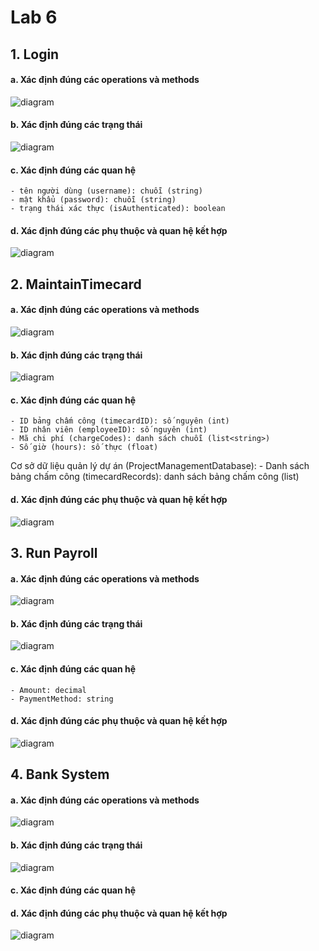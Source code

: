 # Lab 6
## 1. Login
#### a. Xác định đúng các operations và methods
![diagram](https://planttext.com/api/plantuml/png/d98_ImCn6CRtV8ftl0v7wQ13u4fTEeaWABZ6k_GkD9ShbrnjDw63WulE8hGM1yM2WejtGuSx_1xn2_WLV5kjg4KGCoI1Dy_pU__ajPYtj66foM99YEV1RZO4avPtAeBgl1gf45HayraFF8zigU6-vYcuJTXEGg7QIHhJLToKjmfK-7nlYqi1GVc4qduvXXYZ1hhuw2O3Xok31XcwA1PpO2g07jFwA4c36laq_K4Ob1CVJ6IB1_-Fc3wJ8c26_qPYqi2EpUSPsfQFQ6640WHCUo1jSK80rxTiFagdK9rzRGggnzWfV-dXB1MWCz_dMdSoMIDSQhuEwhvV_yMp-RM1GvjFn8hNOK9oh8chW13ImWDd-N9ysjYaZOswgqsQgB3kHXodJ9iqeQxZK3U20nxZf1UDlF0n9G6XBMPY3mbJQAEbNlGrmLzGNWrnjyK81YYHI_Qwy0q00F__0m00)
#### b. Xác định đúng các trạng thái
 ![diagram](https://planttext.com/api/plantuml/png/Z92_IaCn5CRtFCL7foA4qa673AKk1Q63K1L1749kl0bDSo79hOe8WgEJiuj_Pi6vTt2e-1xn1Nm5atkdeeCP3k7xlj_9oVbktiS-S1VgXI4atO94RrgLscBVLK9wtmFtQ9LPTZsk2D8vsJe5fIFiddCTj2tR1CCizse36qONhOEIDcZ1iyvmwAL34gJp44uMsUF6T_H6jiMx6MgHXpgh3SCHDxhuDpdXsiY2OSykVt7NX92nj4LQmjVDtN273RS7r0TNsN90bKnVOYDMCThlCwfmB1S8xlCjDWy2SwLHnkPL7wYuUi4aFUAnN3zM-BXVFr-c6fjRN2J4nDMJ_WFy0G00__y30000)
#### c. Xác định đúng các quan hệ
    - tên người dùng (username): chuỗi (string)
    - mật khẩu (password): chuỗi (string)
    - trạng thái xác thực (isAuthenticated): boolean

#### d. Xác định đúng các phụ thuộc và quan hệ kết hợp
 ![diagram](https://planttext.com/api/plantuml/png/R8-nJiCm48PtFyMDwM1L7M3mK1M1Eh414gj9hFXKnqQsMzeDgGC3Oc1cWC1SKIIcUc18bVSmBy0huA0A5fRJwNJVT_zzXO-HyzpwQQK8ET2BCoSiK3g4OrEY7XjRCV3jkgrr2RwfSyXGUs5vxXrSePSzyhluXvq8EyDSC2XZk4EOTvoNCRmbFETAEPXnXGNtQFHEi4D-78Tj3Iw6HoXYU0M5CTnC8JlYdbzm9teC9ccqhC1RdhJDUnSDDMpljylKQXatgqj2o4Ze8htrUNqxs6U3lJvrtXfTzgaKwM4sP8RHB6DKmhdePEqwXeSS9XAxt2iyJQ8N6ACIAM_pPDA1vdcHQZeEyuIekAdn7_0R003__mC0)
## 2. MaintainTimecard
#### a. Xác định đúng các operations và methods
 ![diagram](https://planttext.com/api/plantuml/png/d9I_RjH04CPxFyMKfZX5AQ2mT54a81q8f1IqUtjptYNxnzfT7rm7eg18XIWHqeM8ZeX8K9s5KXZbFSmBy0gCVKRnYGqvvGhBrcb-txSpt-plwcBV1-P2gLMI9ECnF2qN45pznGXwRLQd1bJz0oRjMmvSDAlF6dZzdJx6u-IXBfHT8C9e3mwbHixSzC0wdO6mzT904FGKqUfq9etq0a9VTYSP0eR0-zO4PvL2bu4YmYBA4xAftf9YipgHaEOOW9VEeGaHXIlYK2U38sAyqNHyTci9fW8yRbONPPGGckfz3qY0Vd-bhpjkS0I1ULEztiAGmr0w4_64ocDlwaXqXRp-5WDkUDfiqXDddoCFZvXXEMhYFs21JPZ7h9EtKN-wgJwGCUwG1GI3BmQcMgbheRViHw_NDs9J3ytqXldtmMqpq2QtgOxZmPrANoYs6B3_imU6IiyAo8dwaJPfgM7U3eqJqnBmX8EkJ-b3GY7gCqYf2UHAsD9vc5b7_p2NK-zAFK7djriItabsoY5-XBAOjXFPVZFKvNayqQbdSxoglo4g7OQ6M7sDmmewe_JRh-ownslg-gePk09VSexUpqf58qhsAG5qo_rwTRnxBzkzkpFo13JvpaWWtN_PNcQpKPfc8m7FiBq3BiyfJPmsHaBUL6VoKBJPEv0AFSphfOMVx-fF2tfINk0bbQXk3Vyj_0C00F__0m00)
 #### b. Xác định đúng các trạng thái
 ![diagram](https://planttext.com/api/plantuml/png/V96_IWGn4CRxFCLmrI64umejKXo7jrY986uXY2nZDco2kzbZDpayH10ihQnj_5CBrhU5nOdliRw0h-141ELkDSLao7pVZu_9H_CohXrMpXSvOzGv1RrzFqzSPQnEJj1cYTHO9BAqMG-mXjWKIcAL7WHj3USCw1nj70Fd8zWc_OJaapBS7YDVoXYDe8635FsN-0_H6Y3wiOTno08X2uGie8souD2i8QD_W1ESxcbq0gXQc0M4n2bOUblXTs2_pHtONUz_8tFlLsaNZB6niYcj-VtoUhWbXfi3NhkAPWEk5Ns068bIy7vVS0s7gW1NlJstpQs4KsqWQvid4-jsyGWx9gUrpvPt9RpUB1_cLDlc2ix8ahUBUzDX_0G00F__0m00)
#### c. Xác định đúng các quan hệ
    - ID bảng chấm công (timecardID): số nguyên (int)
    - ID nhân viên (employeeID): số nguyên (int)
    - Mã chi phí (chargeCodes): danh sách chuỗi (list<string>)
    - Số giờ (hours): số thực (float)
Cơ sở dữ liệu quản lý dự án (ProjectManagementDatabase):
    - Danh sách bảng chấm công (timecardRecords): danh sách bảng chấm công (list<Timecard>)
#### d. Xác định đúng các phụ thuộc và quan hệ kết hợp
 ![diagram](https://planttext.com/api/plantuml/png/T96nIWD148RxUuefByKHBBHOk11GqmafKjXkzfQxrRtRSsylcawmiB2o51jZI1bC8GYtYCN9lSVw0hw2aoWaWTZCil3F__qpysq_keMXsfIfzBmmX7xYx0nCKZhxmC1ebSKmTDKK7vQuQfO2gr_n4uRUSPfBDUOSWg030v5oHdNKKpebO9f5Cq6LgISCV94PhYap1LmAaxIyJUrMyw7Aa2WbrmGkoYKLPFqEKiM2xKpXfpIZCI_0_3dyQjU8jUCMY01prJo73Ctc1XBbgZS64ft7kpbb7b637AL1SwC57sr0_yNrjJhZp9oiGgOyCqVKq24jE07PB4fShxCl42sB5CxUbk3dN1UYm5KXZxOyp-loBCBZV5tVxHsGlVrsKAoEqWuIZcSZ7Q98uFiaIE2Kf-ZOB9nzP72U28YTdOi1pZ65df0OU5G_AVYyhv_7M9szWIjimQadOaVZ3m000F__0m00)
## 3. Run Payroll
 #### a. Xác định đúng các operations và methods
 ![diagram](https://planttext.com/api/plantuml/png/b96nIWD148RxUuefByKHKcYnHGW8De88MjYUb-5soMOtxkqTNgTOYeMrJH8xKGXebIjIRCXxh2_WApWnfoP12wSP5lR__dzctgjP9xEniNbV1i6ULjPeAT50r8QZk5m-Zj4K8a46gQzk1Ppd9LZZdXIdvgSF81UJnKYb40ebh8Wjmc0bX87H2MPP8mXYQU7GJsSvI3S4bRfXkQaEW6hJi8wGS4nw3AoVZZISaOIilYmJha5nDrPG2FUe84nHeQaZV0eRVu1_9cLraC9NLzlyqA3DZLgZeSomdgJ7tIlz6N3IY7_Cj6vzi68axcNRUdxdg-kQ5ohzlLEhkt59ELGteEfGfykzNTwqTbbhfnbbX5PfC-98DsLjfbaKXYpYS8fzeYqclhfFABfONlDPd2p3mxwGc47XXffitRYipIz88cdjuXVX1m000F__0m00)
 #### b. Xác định đúng các trạng thái
 ![diagram](https://planttext.com/api/plantuml/png/V91D2i8m44RtESNGfT0BT275TYc2s9r86DFG1Dgqj8aWuibSU2Ilu8mWs5RD8fEVDoyVUTpkwU2nzw6fXQ2Lrn1jmrdwtZeZZ-WggGmsKhMkYW07A6oZ5VRbZja1BW9ex1S7YECbh8ZF2CzQhW7pqAe2BIHquw74yA9_KLD3_j7FCwS1JWES1epL3ZpQcJF_OyomsnZAaW0L1oTsAEp0yU7uWI_UT_VSkmvXvAnfFz5TXKYrA_cddm000F__0m00)
#### c. Xác định đúng các quan hệ
    - Amount: decimal
    - PaymentMethod: string

#### d. Xác định đúng các phụ thuộc và quan hệ kết hợp
 ![diagram](https://planttext.com/api/plantuml/png/UhzxlqDnIM9HIMbk3XUNStvUIL5-JavgaOAkhfr2G68bY1USMbIMcPngfP3-S7Tlfa9XQQL2IT7XDNaPGEhXhiKAESSs75kObwwWaPoOarEiK5IQfr00qQd9XMe4pDJaZDJaR2k5aeUx5kOh907D0Eg6cvAUcfTQb5YI2Z84h52JYyiXDIy5v4800000__y30000)
## 4. Bank System
  #### a. Xác định đúng các operations và methods
 ![diagram](https://planttext.com/api/plantuml/png/T98nJiCm58Ptd-ADxS05Eg2AhGlY2gxZn5QJvs8x5HbHHmx0ce0G4b8b1gPaw62fz_09k0BFhH2q50-sBFd__l_zykUmdJhFhQ-hah7P5SS5N5n2EYTGn66ZeGblDOZOlzAkwYOEQmIlut2FT3U0HNX2KA750aPMtjRIULZoffBemHkO4shCli4tl15A2e8l2B6km5iEyzW_axhSlU-wH5b9g_CcGVPlVzJfd65k9b36_gK1hy872Rp6qnZUQhcIUtFGfB0LzzhWETJfKAlG6l2XrR1G9YKxPY-j4TAv0pgJI-Eq7pF6Im_NiT_M58gZeib3XobWInUHOZAWzRU7kz09G1Nx3KAXkO4i3Wz27KbX90pcskxhGiV5OHPPEddMbChngTLE_sCw3vsX3eT7VUGv-eM7dEjIPkI26MDJsjCN-G800F__0m00)
 #### b. Xác định đúng các trạng thái
 ![diagram](https://planttext.com/api/plantuml/png/UhzxlqDnIM9HIMbk3bUqLgo2hgwTWdD6QM98HccoHsPgdeALWbDYYK9AOYaNYZ18dKjYNZgcEeNqpCHyXPJCv0mk50KW7I4PYNaP8Vc9UM26StvUEb2VEqozGWb8L24PA8nVQubJOYQwnXA5fCHCBeVKl1IGLm00003__mC0)
#### c. Xác định đúng các quan hệ
#### d. Xác định đúng các phụ thuộc và quan hệ kết hợp
 ![diagram](https://planttext.com/api/plantuml/png/RD0nJWCn40NGVa_nIrBa0YbGH9UEAnZ7hAtiZfVrEC8beiWrDY24X4I1HBKMel19V0AkW2q4GeXkfdZpP-OZlgyTYv5ztpNDvapG3ilbAMgnGaXF7ZBFZnvjZiy6R7Ay8PoCwiehnnX4w1Nnelc1vo98hMJ1rqMWIszWBKY3RJeMEOnMAkV-aRNOqALTeSlpGoWilL9R8WdKfZk2JbFfIpQFHkqLBgeqHNmDgVRNxgnpV97GPUC3GMeVShobxmlsQRBWD1dijCtp_P-ChHgiCupUaWgBPgreMn_q2G00__y30000)
